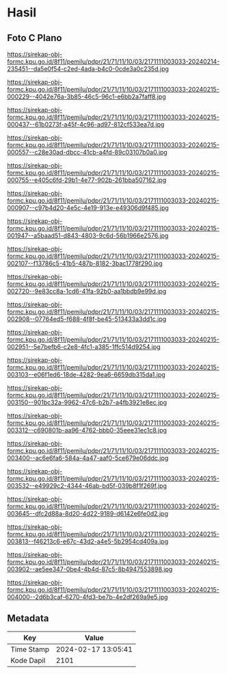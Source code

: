 # Hasil

## Foto C Plano

https://sirekap-obj-formc.kpu.go.id/8f11/pemilu/pdpr/21/71/11/10/03/2171111003033-20240214-235451--da5e0f54-c2ed-4ada-b4c0-0cde3a0c235d.jpg

https://sirekap-obj-formc.kpu.go.id/8f11/pemilu/pdpr/21/71/11/10/03/2171111003033-20240215-000229--4042e76a-3b85-46c5-96c1-e6bb2a7faff8.jpg

https://sirekap-obj-formc.kpu.go.id/8f11/pemilu/pdpr/21/71/11/10/03/2171111003033-20240215-000437--61b0273f-a45f-4c96-ad97-812cf533ea7d.jpg

https://sirekap-obj-formc.kpu.go.id/8f11/pemilu/pdpr/21/71/11/10/03/2171111003033-20240215-000557--c28e30ad-dbcc-41cb-a4fd-89c03107b0a0.jpg

https://sirekap-obj-formc.kpu.go.id/8f11/pemilu/pdpr/21/71/11/10/03/2171111003033-20240215-000755--e405c6fd-29b1-4e77-902b-261bba507162.jpg

https://sirekap-obj-formc.kpu.go.id/8f11/pemilu/pdpr/21/71/11/10/03/2171111003033-20240215-000907--c97b4d20-4e5c-4e19-913e-e49306d9f485.jpg

https://sirekap-obj-formc.kpu.go.id/8f11/pemilu/pdpr/21/71/11/10/03/2171111003033-20240215-001947--a5baad51-d843-4803-9c6d-56b1966e2576.jpg

https://sirekap-obj-formc.kpu.go.id/8f11/pemilu/pdpr/21/71/11/10/03/2171111003033-20240215-002107--f13786c5-41b5-487b-8182-3bac1778f290.jpg

https://sirekap-obj-formc.kpu.go.id/8f11/pemilu/pdpr/21/71/11/10/03/2171111003033-20240215-002720--9e83cc8a-1cd6-41fa-92b0-aa1bbdb9e99d.jpg

https://sirekap-obj-formc.kpu.go.id/8f11/pemilu/pdpr/21/71/11/10/03/2171111003033-20240215-002908--07764ed5-f688-4f8f-be45-513433a3dd1c.jpg

https://sirekap-obj-formc.kpu.go.id/8f11/pemilu/pdpr/21/71/11/10/03/2171111003033-20240215-002951--5e7befb6-c2e8-4fc1-a385-1ffc514d9254.jpg

https://sirekap-obj-formc.kpu.go.id/8f11/pemilu/pdpr/21/71/11/10/03/2171111003033-20240215-003103--e06f1ed6-18de-4282-9ea6-6659db315da1.jpg

https://sirekap-obj-formc.kpu.go.id/8f11/pemilu/pdpr/21/71/11/10/03/2171111003033-20240215-003150--901bc32a-9962-47c6-b2b7-a4fb3921e8ec.jpg

https://sirekap-obj-formc.kpu.go.id/8f11/pemilu/pdpr/21/71/11/10/03/2171111003033-20240215-003312--c690801b-aa96-4762-bbb0-35eee31ec1c8.jpg

https://sirekap-obj-formc.kpu.go.id/8f11/pemilu/pdpr/21/71/11/10/03/2171111003033-20240215-003400--ac6e6fa6-584a-4a47-aaf0-5ce679e06ddc.jpg

https://sirekap-obj-formc.kpu.go.id/8f11/pemilu/pdpr/21/71/11/10/03/2171111003033-20240215-003532--e49929c2-4344-46ab-bd5f-039b8f1f269f.jpg

https://sirekap-obj-formc.kpu.go.id/8f11/pemilu/pdpr/21/71/11/10/03/2171111003033-20240215-003645--dfc2d88a-8d20-4d22-9189-d6142e6fe0d2.jpg

https://sirekap-obj-formc.kpu.go.id/8f11/pemilu/pdpr/21/71/11/10/03/2171111003033-20240215-003813--f46213c6-e67c-43d2-a4e5-5b2954cd409a.jpg

https://sirekap-obj-formc.kpu.go.id/8f11/pemilu/pdpr/21/71/11/10/03/2171111003033-20240215-003902--ae5ee347-0be4-4b4d-87c5-8b4947553898.jpg

https://sirekap-obj-formc.kpu.go.id/8f11/pemilu/pdpr/21/71/11/10/03/2171111003033-20240215-004000--2d6b3caf-6270-4fd3-be7b-4e2df269a9e5.jpg


## Metadata

| Key        | Value               |
| ---------- | ------------------- |
| Time Stamp | 2024-02-17 13:05:41 |
| Kode Dapil | 2101                |



